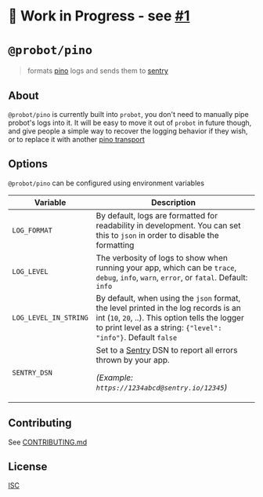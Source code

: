# 🚧 Work in Progress - see [#1](https://github.com/probot/pino/pull/1)

# `@probot/pino`

> formats [pino](https://github.com/pinojs/pino) logs and sends them to [sentry](https://sentry.io)

## About

`@probot/pino` is currently built into `probot`, you don't need to manually pipe probot's logs into it. It will be easy to move it out of `probot` in future though, and give people a simple way to recover the logging behavior if they wish, or to replace it with another [pino transport](https://getpino.io/#/docs/transports)

## Options

`@probot/pino` can be configured using environment variables

| Variable              | Description                                                                                                                                                                                              |
| --------------------- | -------------------------------------------------------------------------------------------------------------------------------------------------------------------------------------------------------- |
| `LOG_FORMAT`          | By default, logs are formatted for readability in development. You can set this to `json` in order to disable the formatting                                                                             |
| `LOG_LEVEL`           | The verbosity of logs to show when running your app, which can be `trace`, `debug`, `info`, `warn`, `error`, or `fatal`. Default: `info`                                                                 |
| `LOG_LEVEL_IN_STRING` | By default, when using the `json` format, the level printed in the log records is an int (`10`, `20`, ..). This option tells the logger to print level as a string: `{"level": "info"}`. Default `false` |
| `SENTRY_DSN`          | Set to a [Sentry](https://sentry.io/) DSN to report all errors thrown by your app. <p>_(Example: `https://1234abcd@sentry.io/12345`)_</p>                                                                |

## Contributing

See [CONTRIBUTING.md](CONTRIBUTING.md)

## License

[ISC](LICENSE)
